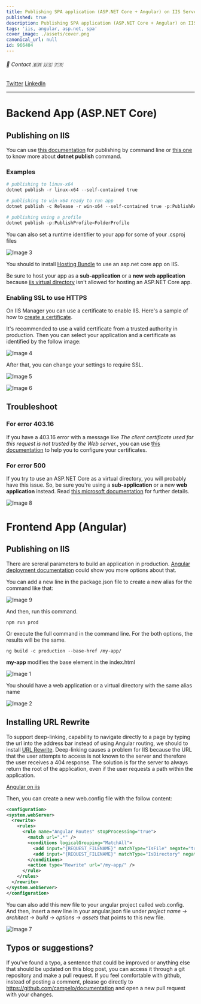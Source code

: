 ```yaml
---
title: Publishing SPA application (ASP.NET Core + Angular) on IIS Server
published: true
description: Publishing SPA application (ASP.NET Core + Angular) on IIS Server
tags: 'iis, angular, asp.net, spa'
cover_image: ./assets/cover.png
canonical_url: null
id: 966404
---
```


###### :postbox: Contact :brazil: :us: :fr:

[Twitter](https://twitter.com/campelo87)
[LinkedIn](https://www.linkedin.com/in/flavio-campelo/?locale=en_US)

---

# Backend App (ASP.NET Core)

## Publishing on IIS

You can use [this documentation](https://docs.microsoft.com/en-us/dotnet/core/deploying/) for publishing by command line or [this one](https://docs.microsoft.com/en-us/dotnet/core/tools/dotnet-publish) to know more about **dotnet publish** command.

### Examples

```powershell
# publishing to linux-x64
dotnet publish -r linux-x64 --self-contained true

# publishing to win-x64 ready to run app
dotnet publish -c Release -r win-x64 --self-contained true -p:PublishReadyToRun=true

# publishing using a profile
dotnet publish -p:PublishProfile=FolderProfile
```

You can also set a runtime identifier to your app for some of your .csproj files

![Image 3](./assets/img3.png)

You should to install [Hosting Bundle](https://dotnet.microsoft.com/en-us/download/dotnet/thank-you/runtime-aspnetcore-3.1.22-windows-hosting-bundle-installer) to use an asp.net core app on IIS.

Be sure to host your app as a **sub-application** or a **new web application** because [iis virtual directory](#for-error-500) isn't allowed for hosting an ASP.NET Core app.

### Enabling SSL to use HTTPS

On IIS Manager you can use a certificate to enable IIS. Here's a sample of how to [create a certificate](https://enterprise.arcgis.com/en/web-adaptor/10.3/install/iis/enable-https-on-your-web-server-server-.htm).

It's recommended to use a valid certificate from a trusted authority in production. Then you can select your application and a certificate as identified by the follow image:

![Image 4](./assets/img4.png)

After that, you can change your settings to require SSL.

![Image 5](./assets/img5.png)

![Image 6](./assets/img6.png)

## Troubleshoot

### For error 403.16 

If you have a 403.16 error with a message like *The client certificate used for this request is not trusted by the Web server.*, you can use [this documentation](https://docs.microsoft.com/en-us/troubleshoot/developer/webapps/iis/health-diagnostic-performance/http-403-forbidden-access-website) to help you to configure your certificates.

### For error 500 

If you try to use an ASP.NET Core as a virtual directory, you will probably have this issue. So, be sure you're using a **sub-application** or a new **web application** instead. Read [this microsoft documentation](https://docs.microsoft.com/en-us/aspnet/core/host-and-deploy/iis/?view=aspnetcore-3.1#virtual-directories) for further details. 

![Image 8](./assets/img8.png)

# Frontend App (Angular)

## Publishing on IIS

There are sereral parameters to build an application in production. [Angular deployment documentation](https://angular.io/guide/deployment) could show you more options about that. 

You can add a new line in the package.json file to create a new alias for the command like that: 

![Image 9](./assets/img9.png)

And then, run this command.

```shell
npm run prod
```

Or execute the full command in the command line. For the both options, the results will be the same.

```shell
ng build -c production --base-href /my-app/
```

**my-app** modifies the base element in the index.html

![Image 1](./assets/img1.png)

You should have a web application or a virtual directory with the same alias name

![Image 2](./assets/img2.png)

## Installing URL Rewrite

To support deep-linking, capability to navigate directly to a page by typing the url into the address bar instead of using Angular routing, we should to install [URL Rewrite](https://www.iis.net/downloads/microsoft/url-rewrite). Deep-linking causes a problem for IIS because the URL that the user attempts to access is not known to the server and therefore the user receives a 404 response. The solution is for the server to always return the root of the application, even if the user requests a path within the application.

[Angular on iis](https://devblogs.microsoft.com/premier-developer/tips-for-running-an-angular-app-in-iis/)

Then, you can create a new web.config file with the follow content:

```xml
<configuration>
<system.webServer>
  <rewrite>
    <rules>
      <rule name="Angular Routes" stopProcessing="true">
        <match url=".*" />
        <conditions logicalGrouping="MatchAll">
          <add input="{REQUEST_FILENAME}" matchType="IsFile" negate="true" />
          <add input="{REQUEST_FILENAME}" matchType="IsDirectory" negate="true" />
        </conditions>
        <action type="Rewrite" url="/my-app/" />
      </rule>
    </rules>
  </rewrite>
</system.webServer>
</configuration>
```

You can also add this new file to your angular project called web.config. And then, insert a new line in your angular.json file under *project name &rarr; architect &rarr; build &rarr; options &rarr; assets* that points to this new file.

![Image 7](./assets/img7.png)

## Typos or suggestions?

If you've found a typo, a sentence that could be improved or anything else that should be updated on this blog post, you can access it through a git repository and make a pull request. If you feel comfortable with github, instead of posting a comment, please go directly to https://github.com/campelo/documentation and open a new pull request with your changes.